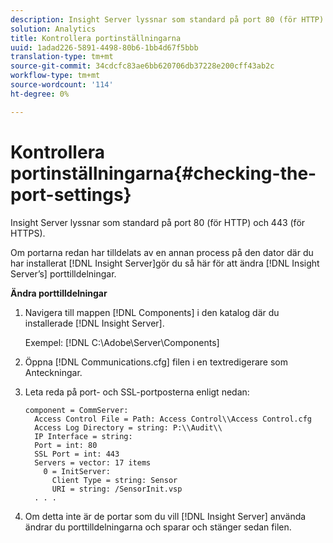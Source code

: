 ```yaml
---
description: Insight Server lyssnar som standard på port 80 (för HTTP) och 443 (för HTTPS).
solution: Analytics
title: Kontrollera portinställningarna
uuid: 1adad226-5891-4498-80b6-1bb4d67f5bbb
translation-type: tm+mt
source-git-commit: 34cdcfc83ae6bb620706db37228e200cff43ab2c
workflow-type: tm+mt
source-wordcount: '114'
ht-degree: 0%

---
```



# Kontrollera portinställningarna{#checking-the-port-settings}

Insight Server lyssnar som standard på port 80 (för HTTP) och 443 (för HTTPS).

Om portarna redan har tilldelats av en annan process på den dator där du har installerat [!DNL Insight Server]gör du så här för att ändra [!DNL Insight Server’s] porttilldelningar.

**Ändra porttilldelningar**

1. Navigera till mappen [!DNL Components] i den katalog där du installerade [!DNL Insight Server].

   Exempel: [!DNL C:\Adobe\Server\Components]

1. Öppna [!DNL Communications.cfg] filen i en textredigerare som Anteckningar.
1. Leta reda på port- och SSL-portposterna enligt nedan:

   ```
   component = CommServer: 
     Access Control File = Path: Access Control\\Access Control.cfg
     Access Log Directory = string: P:\\Audit\\
     IP Interface = string: 
     Port = int: 80
     SSL Port = int: 443
     Servers = vector: 17 items
       0 = InitServer: 
         Client Type = string: Sensor
         URI = string: /SensorInit.vsp
     . . .
   ```

1. Om detta inte är de portar som du vill [!DNL Insight Server] använda ändrar du porttilldelningarna och sparar och stänger sedan filen.
